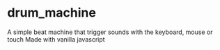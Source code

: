 ﻿# drum_machine
A simple beat machine that trigger sounds with the keyboard, mouse or touch 
Made with vanilla javascript 
